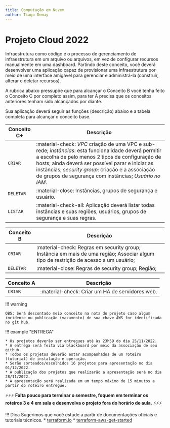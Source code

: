 ```yaml
---
title: Computação em Nuvem
author: Tiago Demay
---
```


# Projeto Cloud 2022

Infraestrutura como código é o processo de gerenciamento de infraestrutura em um arquivo ou arquivos, em vez de configurar recursos manualmente em uma dashboard. Partindo deste conceito, você deverá desenvolver uma aplicação capaz de provisionar uma infraestrutura por meio de uma interface amigável para gerenciar e administrá-la (construir, alterar e deletar recursos).

A rubrica abaixo pressupõe que para alcançar o Conceito B você tenha feito o Conceito C por completo assim, para ter A precisa que os conceitos anteriores tenham sido alcançados  por diante.

Sua aplicação deverá seguir as funções (descrição) abaixo e a tabela completa para alcançar o conceito base.


| Conceito C+ | Descrição                          |
| ----------- | ------------------------------------ |
| `CRIAR`     | :material-check:        *VPC* criação de uma VPC e sub-rede; *instâncias*: esta funcionalidade deverá permitir a escolha de pelo menos 2 tipos de configuração de hosts; ainda deverá ser possível parar e iniciar as instâncias;  *security group*: criação e a associação de grupos de segurança com instâncias; *Usuário no IAM*. |
| `DELETAR`   | :material-close:        Instâncias, grupos de segurança e usuário. |
| `LISTAR`    | :material-check-all:    Aplicação deverá listar todas instâncias e suas regiões, usuários, grupos de segurança e suas regras. |



| Conceito B  | Descrição                         |
| ----------- | ------------------------------------ |
| `CRIAR`     | :material-check:        Regras em security group; Instância em mais de uma região; Associar algum tipo de restrição de acesso a um usuário; |
| `DELETAR`   | :material-close:        Regras de security group; Região; |



| Conceito A  | Descrição                          |
| ----------- | ------------------------------------ |
| `CRIAR`     | :material-check:        Criar um HA de servidores web. |



!!! warning
    
    OBS: Será descontado meio conceito na nota do projeto caso algum incidente ou publicação (vazamento) de sua chave AWS for identificada no git hub.


!!! example "ENTREGA"

    * Os projetos deverão ser entregues até às 23h59 do dia 25/11/2022.
    * A entrega será feita via blackboard por meio da associação de seu github.
    * Todos os projetos deverão estar acompanhados de um roteiro (tutorial) de instalação e operação.
    * Serão sorteados/escolhidos 16 projetos para apresentação no dia 01/12/2022.
    * A publicação dos projetos que realizarão a apresentação será no dia 28/11/2022.
    * A apresentação será realizada em um tempo máximo de 15 minutos a partir do roteiro entregue.


:zap::zap::zap: **Falta pouco para terminar o semestre, foquem em terminar os roteiros 3 e 4 em sala e desenvolva o projeto fora do horário de aula.** :zap::zap::zap:

!!! Dica
    Sugerimos que você estude a partir de documentações oficiais e tutoriais técnicos.
        * [terraform.io](https://www.terraform.io/) 
        * [terraform-aws-get-started](https://learn.hashicorp.com/collections/terraform/aws-get-started)